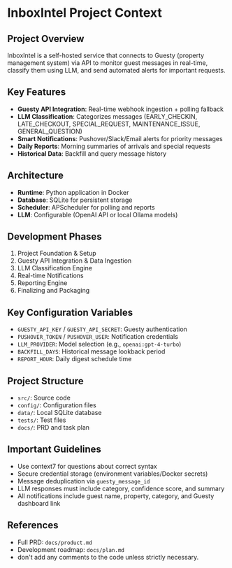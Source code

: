# InboxIntel Project Context

## Project Overview
InboxIntel is a self-hosted service that connects to Guesty (property management system) via API to monitor guest messages in real-time, classify them using LLM, and send automated alerts for important requests.

## Key Features
- **Guesty API Integration**: Real-time webhook ingestion + polling fallback
- **LLM Classification**: Categorizes messages (EARLY_CHECKIN, LATE_CHECKOUT, SPECIAL_REQUEST, MAINTENANCE_ISSUE, GENERAL_QUESTION)
- **Smart Notifications**: Pushover/Slack/Email alerts for priority messages
- **Daily Reports**: Morning summaries of arrivals and special requests
- **Historical Data**: Backfill and query message history

## Architecture
- **Runtime**: Python application in Docker
- **Database**: SQLite for persistent storage
- **Scheduler**: APScheduler for polling and reports
- **LLM**: Configurable (OpenAI API or local Ollama models)

## Development Phases
1. Project Foundation & Setup
2. Guesty API Integration & Data Ingestion
3. LLM Classification Engine
4. Real-time Notifications
5. Reporting Engine
6. Finalizing and Packaging

## Key Configuration Variables
- `GUESTY_API_KEY` / `GUESTY_API_SECRET`: Guesty authentication
- `PUSHOVER_TOKEN` / `PUSHOVER_USER`: Notification credentials
- `LLM_PROVIDER`: Model selection (e.g., `openai:gpt-4-turbo`)
- `BACKFILL_DAYS`: Historical message lookback period
- `REPORT_HOUR`: Daily digest schedule time

## Project Structure
- `src/`: Source code
- `config/`: Configuration files
- `data/`: Local SQLite database
- `tests/`: Test files
- `docs/`: PRD and task plan

## Important Guidelines
- Use context7 for questions about correct syntax
- Secure credential storage (environment variables/Docker secrets)
- Message deduplication via `guesty_message_id`
- LLM responses must include category, confidence score, and summary
- All notifications include guest name, property, category, and Guesty dashboard link

## References
- Full PRD: `docs/product.md`
- Development roadmap: `docs/plan.md`
- don't add any comments to the code unless strictly necessary.